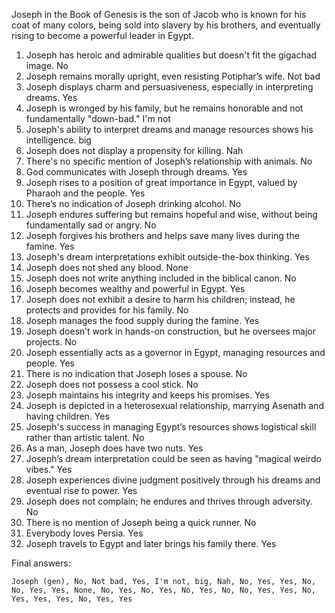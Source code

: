 Joseph in the Book of Genesis is the son of Jacob who is known for his coat of many colors, being sold into slavery by his brothers, and eventually rising to become a powerful leader in Egypt.

1. Joseph has heroic and admirable qualities but doesn't fit the gigachad image. No
2. Joseph remains morally upright, even resisting Potiphar’s wife. Not bad
3. Joseph displays charm and persuasiveness, especially in interpreting dreams. Yes
4. Joseph is wronged by his family, but he remains honorable and not fundamentally "down-bad." I'm not
5. Joseph's ability to interpret dreams and manage resources shows his intelligence. big
6. Joseph does not display a propensity for killing. Nah
7. There's no specific mention of Joseph’s relationship with animals. No
8. God communicates with Joseph through dreams. Yes
9. Joseph rises to a position of great importance in Egypt, valued by Pharaoh and the people. Yes
10. There’s no indication of Joseph drinking alcohol. No
11. Joseph endures suffering but remains hopeful and wise, without being fundamentally sad or angry. No
12. Joseph forgives his brothers and helps save many lives during the famine. Yes
13. Joseph's dream interpretations exhibit outside-the-box thinking. Yes
14. Joseph does not shed any blood. None
15. Joseph does not write anything included in the biblical canon. No
16. Joseph becomes wealthy and powerful in Egypt. Yes
17. Joseph does not exhibit a desire to harm his children; instead, he protects and provides for his family. No
18. Joseph manages the food supply during the famine. Yes
19. Joseph doesn’t work in hands-on construction, but he oversees major projects. No
20. Joseph essentially acts as a governor in Egypt, managing resources and people. Yes
21. There is no indication that Joseph loses a spouse. No
22. Joseph does not possess a cool stick. No
23. Joseph maintains his integrity and keeps his promises. Yes
24. Joseph is depicted in a heterosexual relationship, marrying Asenath and having children. Yes
25. Joseph's success in managing Egypt’s resources shows logistical skill rather than artistic talent. No
26. As a man, Joseph does have two nuts. Yes
27. Joseph’s dream interpretation could be seen as having "magical weirdo vibes." Yes
28. Joseph experiences divine judgment positively through his dreams and eventual rise to power. Yes
29. Joseph does not complain; he endures and thrives through adversity. No
30. There is no mention of Joseph being a quick runner. No
31. Everybody loves Persia. Yes
32. Joseph travels to Egypt and later brings his family there. Yes

Final answers:

```Joseph (gen), No, Not bad, Yes, I'm not, big, Nah, No, Yes, Yes, No, No, Yes, Yes, None, No, Yes, No, Yes, No, Yes, No, No, Yes, Yes, No, Yes, Yes, Yes, No, Yes, Yes```